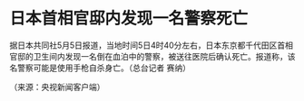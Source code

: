 # 日本首相官邸内发现一名警察死亡

据日本共同社5月5日报道，当地时间5日4时40分左右，日本东京都千代田区首相官邸的卫生间内发现一名倒在血泊中的警察，被送往医院后确认死亡。报道称，该名警察可能是使用手枪自杀身亡。（总台记者
赛纳）

（来源：央视新闻客户端）

